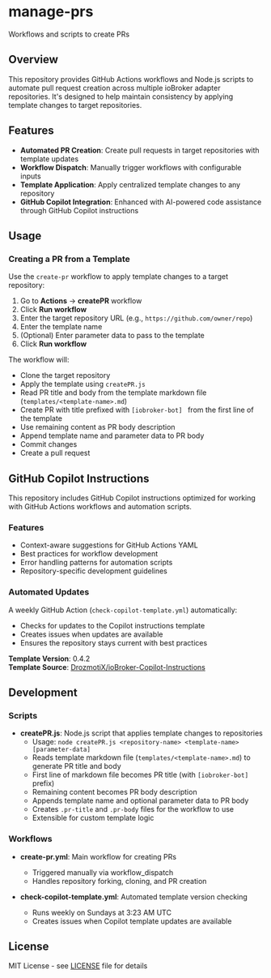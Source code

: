 # manage-prs
Workflows and scripts to create PRs

## Overview

This repository provides GitHub Actions workflows and Node.js scripts to automate pull request creation across multiple ioBroker adapter repositories. It's designed to help maintain consistency by applying template changes to target repositories.

## Features

- **Automated PR Creation**: Create pull requests in target repositories with template updates
- **Workflow Dispatch**: Manually trigger workflows with configurable inputs
- **Template Application**: Apply centralized template changes to any repository
- **GitHub Copilot Integration**: Enhanced with AI-powered code assistance through GitHub Copilot instructions

## Usage

### Creating a PR from a Template

Use the `create-pr` workflow to apply template changes to a target repository:

1. Go to **Actions** → **createPR** workflow
2. Click **Run workflow**
3. Enter the target repository URL (e.g., `https://github.com/owner/repo`)
4. Enter the template name
5. (Optional) Enter parameter data to pass to the template
6. Click **Run workflow**

The workflow will:
- Clone the target repository
- Apply the template using `createPR.js`
- Read PR title and body from the template markdown file (`templates/<template-name>.md`)
- Create PR with title prefixed with `[iobroker-bot] ` from the first line of the template
- Use remaining content as PR body description
- Append template name and parameter data to PR body
- Commit changes
- Create a pull request

## GitHub Copilot Instructions

This repository includes GitHub Copilot instructions optimized for working with GitHub Actions workflows and automation scripts.

### Features
- Context-aware suggestions for GitHub Actions YAML
- Best practices for workflow development
- Error handling patterns for automation scripts
- Repository-specific development guidelines

### Automated Updates
A weekly GitHub Action (`check-copilot-template.yml`) automatically:
- Checks for updates to the Copilot instructions template
- Creates issues when updates are available
- Ensures the repository stays current with best practices

**Template Version**: 0.4.2  
**Template Source**: [DrozmotiX/ioBroker-Copilot-Instructions](https://github.com/DrozmotiX/ioBroker-Copilot-Instructions)

## Development

### Scripts

- **createPR.js**: Node.js script that applies template changes to repositories
  - Usage: `node createPR.js <repository-name> <template-name> [parameter-data]`
  - Reads template markdown file (`templates/<template-name>.md`) to generate PR title and body
  - First line of markdown file becomes PR title (with `[iobroker-bot] ` prefix)
  - Remaining content becomes PR body description
  - Appends template name and optional parameter data to PR body
  - Creates `.pr-title` and `.pr-body` files for the workflow to use
  - Extensible for custom template logic

### Workflows

- **create-pr.yml**: Main workflow for creating PRs
  - Triggered manually via workflow_dispatch
  - Handles repository forking, cloning, and PR creation
  
- **check-copilot-template.yml**: Automated template version checking
  - Runs weekly on Sundays at 3:23 AM UTC
  - Creates issues when Copilot template updates are available

## License

MIT License - see [LICENSE](LICENSE) file for details
